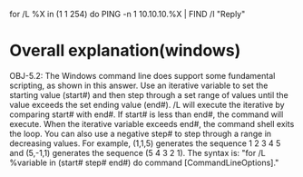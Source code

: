 for /L %X in (1 1 254) do PING -n 1 10.10.10.%X | FIND /I "Reply"

# Overall explanation(windows)
OBJ-5.2: The Windows command line does support some fundamental scripting, as shown in this answer. Use an iterative variable to set the starting value (start#) and then step through a set range of values until the value exceeds the set ending value (end#). /L will execute the iterative by comparing start# with end#. If start# is less than end#, the command will execute. When the iterative variable exceeds end#, the command shell exits the loop. You can also use a negative step# to step through a range in decreasing values. For example, (1,1,5) generates the sequence 1 2 3 4 5 and (5,-1,1) generates the sequence (5 4 3 2 1). The syntax is: "for /L %variable in (start# step# end#) do command [CommandLineOptions]."


